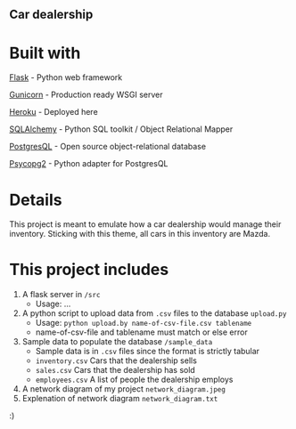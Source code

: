 ## Car dealership

# Built with
[Flask](https://palletsprojects.com/p/flask/) - Python web framework

[Gunicorn](https://gunicorn.org/) - Production ready WSGI server

[Heroku](https://www.heroku.com/) - Deployed here

[SQLAlchemy](https://www.sqlalchemy.org/) - Python SQL toolkit / Object Relational Mapper

[PostgresQL](https://www.postgresql.org/) - Open source object-relational database

[Psycopg2](https://www.psycopg.org/) - Python adapter for PostgresQL 

# Details
This project is meant to emulate how a car dealership would manage their inventory. Sticking with this theme, all cars in this inventory are Mazda.

# This project includes
1. A flask server in `/src`
	* Usage: ...
2. A python script to upload data from `.csv` files to the database `upload.py`
	* Usage: `python upload.by name-of-csv-file.csv tablename`
	* name-of-csv-file and tablename must match or else error
3. Sample data to populate the database `/sample_data`
	* Sample data is in `.csv` files since the format is strictly tabular 
	* `inventory.csv` Cars that the dealership sells
	* `sales.csv` Cars that the dealership has sold
	* `employees.csv` A list of people the dealership employs
4. A network diagram of my project `network_diagram.jpeg`
5. Explenation of network diagram `network_diagram.txt` 

:)
